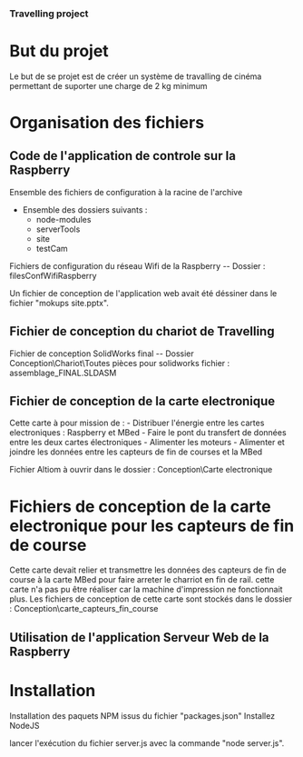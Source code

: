 ### Travelling project ####


# But du projet
Le but de se projet est de créer un système de travalling de cinéma permettant de suporter une charge de 2 kg minimum

# Organisation des fichiers
## Code de l'application de controle sur la Raspberry
Ensemble des fichiers de configuration à la racine de l'archive
- Ensemble des dossiers suivants :
    - node-modules
    - serverTools
    - site
    - testCam

Fichiers de configuration du réseau Wifi de la Raspberry -- Dossier : filesConfWifiRaspberry

Un fichier de conception de l'application web avait été déssiner dans le fichier "mokups site.pptx".

## Fichier de conception du chariot de Travelling 
Fichier de conception SolidWorks final -- Dossier Conception\Chariot\Toutes pièces pour solidworks    fichier : assemblage_FINAL.SLDASM

## Fichier de conception de la carte electronique
Cette carte à pour mission de :
    - Distribuer l'énergie entre les cartes electroniques : Raspberry et MBed
    - Faire le pont du transfert de données entre les deux cartes électroniques
    - Alimenter les moteurs
    - Alimenter et joindre les données entre les capteurs de fin de courses et la MBed

Fichier Altiom à ouvrir dans le dossier : Conception\Carte electronique

# Fichiers de conception de la carte electronique pour les capteurs de fin de course
Cette carte devait relier et transmettre les données des capteurs de fin de course à la carte MBed pour faire arreter le charriot en fin de rail.
cette carte n'a pas pu être réaliser car la machine d'impression ne fonctionnait plus.
Les fichiers de conception de cette carte sont stockés dans le dossier : Conception\carte_capteurs_fin_course


## Utilisation de l'application Serveur Web de la Raspberry
# Installation
Installation des paquets NPM issus du fichier "packages.json"
Installez NodeJS

lancer l'exécution du fichier server.js avec la commande "node server.js".
